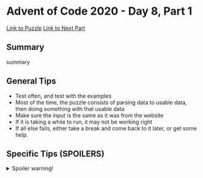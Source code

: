 # Advent of Code 2020 - Day 8, Part 1

[Link to Puzzle](https://adventofcode.com/2020/day/8)
[Link to Next Part](https://github.com/CodingAP/unofficial-aoc-syllabus/blob/main/years/2020/day8/part2.md)

## Summary
summary

## General Tips
- Test often, and test with the examples
- Most of the time, the puzzle consists of parsing data to usable data, then doing something with that usable data
- Make sure the input is the same as it was from the website
- If it is taking a while to run, it may not be working right
- If all else fails, either take a break and come back to it later, or get some help.

## Specific Tips (SPOILERS)
<details> <summary>Spoiler warning!</summary>

specific tips

</details>